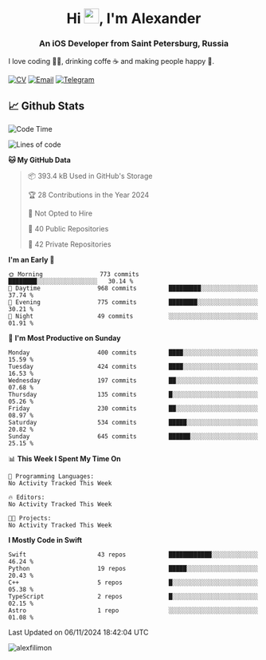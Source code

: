 <h1 align="center">Hi <img src="https://raw.githubusercontent.com/MartinHeinz/MartinHeinz/master/wave.gif" width="30px">, I'm Alexander</h1>
<h3 align="center">An iOS Developer from Saint Petersburg, Russia</h3>

I love coding 👨‍💻, drinking coffe ☕️ and making people happy 🎊.

[![CV](https://img.shields.io/badge/CV-Александр%20Филимонов-14b420)](./resources/CV_Aleksandr_Filimonov_iOS_November_2023.pdf)
[![Email](https://img.shields.io/badge/Email-as.filimonov@mail.ru-f39f37)](mailto:as.filimonov@mail.ru)
[![Telegram](https://img.shields.io/badge/Telegram-alexfilimon-1686b1)](https://t.me/alexfilimon)

## 📈 Github Stats

<!--START_SECTION:waka-->
![Code Time](http://img.shields.io/badge/Code%20Time-0%20secs-blue)

![Lines of code](https://img.shields.io/badge/From%20Hello%20World%20I%27ve%20Written-1.5%20million%20lines%20of%20code-blue)

**🐱 My GitHub Data** 

> 📦 393.4 kB Used in GitHub's Storage 
 > 
> 🏆 28 Contributions in the Year 2024
 > 
> 🚫 Not Opted to Hire
 > 
> 📜 40 Public Repositories 
 > 
> 🔑 42 Private Repositories 
 > 
**I'm an Early 🐤** 

```text
🌞 Morning                773 commits         ████████░░░░░░░░░░░░░░░░░   30.14 % 
🌆 Daytime                968 commits         █████████░░░░░░░░░░░░░░░░   37.74 % 
🌃 Evening                775 commits         ████████░░░░░░░░░░░░░░░░░   30.21 % 
🌙 Night                  49 commits          ░░░░░░░░░░░░░░░░░░░░░░░░░   01.91 % 
```
📅 **I'm Most Productive on Sunday** 

```text
Monday                   400 commits         ████░░░░░░░░░░░░░░░░░░░░░   15.59 % 
Tuesday                  424 commits         ████░░░░░░░░░░░░░░░░░░░░░   16.53 % 
Wednesday                197 commits         ██░░░░░░░░░░░░░░░░░░░░░░░   07.68 % 
Thursday                 135 commits         █░░░░░░░░░░░░░░░░░░░░░░░░   05.26 % 
Friday                   230 commits         ██░░░░░░░░░░░░░░░░░░░░░░░   08.97 % 
Saturday                 534 commits         █████░░░░░░░░░░░░░░░░░░░░   20.82 % 
Sunday                   645 commits         ██████░░░░░░░░░░░░░░░░░░░   25.15 % 
```


📊 **This Week I Spent My Time On** 

```text
💬 Programming Languages: 
No Activity Tracked This Week

🔥 Editors: 
No Activity Tracked This Week

🐱‍💻 Projects: 
No Activity Tracked This Week
```

**I Mostly Code in Swift** 

```text
Swift                    43 repos            ████████████░░░░░░░░░░░░░   46.24 % 
Python                   19 repos            █████░░░░░░░░░░░░░░░░░░░░   20.43 % 
C++                      5 repos             █░░░░░░░░░░░░░░░░░░░░░░░░   05.38 % 
TypeScript               2 repos             █░░░░░░░░░░░░░░░░░░░░░░░░   02.15 % 
Astro                    1 repo              ░░░░░░░░░░░░░░░░░░░░░░░░░   01.08 % 
```




 Last Updated on 06/11/2024 18:42:04 UTC
<!--END_SECTION:waka-->

<img align="center" src="https://github-readme-stats.vercel.app/api?username=alexfilimon&show_icons=true" alt="alexfilimon" />
